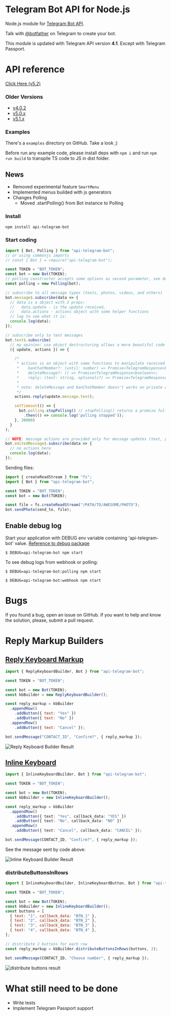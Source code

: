 # Telegram Bot API for Node.js

Node.js module for [Telegram Bot API](https://core.telegram.org/bots/api).

Talk with [@botfather](https://telegram.me/BotFather) on Telegram to create your bot.

This module is updated with Telegram API version **4.1**. Except with Telegram Passport.

# API reference

[Click Here (v5.2)](http://apitelegrambot.tech/v5.2.0)

### Older Versions

- [v4.0.2](http://apitelegrambot.tech/v4.0.2/)
- [v5.0.x](http://apitelegrambot.tech/v5.0.0)
- [v5.1.x](http://apitelegrambot.tech/v5.1.0)

### Examples

There's a `examples` directory on GitHub. Take a look ;)

Before run any example code, please install deps with `npm i` and run `npm run build` to transpile TS code to JS in dist folder.

## News

- Removed experimental feature `SmartMenu`
- Implemented menus builded with js generators
- Changes Polling
  - Moved .startPolling() from Bot instance to Polling

### Install
```sh
npm install api-telegram-bot
```
### Start coding

```js
import { Bot, Polling } from "api-telegram-bot";
// or using commonjs imports
// const { Bot } = require("api-telegram-bot");

const TOKEN = "BOT_TOKEN";
const bot = new Bot(TOKEN);
// polling constructor accepts some options as second parameter, see docs
const polling = new Polling(bot);

// subscribe to all message types (texts, photos, videos, and others)
bot.message$.subscribe(data => {
  // data is a object with 2 props:
  //   data.update - is the update received,
  //   data.actions - actions object with some helper functions
  // log to see what it is:
  console.log(data);
});

// subscribe only to text messages
bot.text$.subscribe(
  // my opinion: use object destructuring allows a more beautiful code
  ({ update, actions }) => {

    /*
     * actions is an object with some functions to manipulate received message:
     *    banChatMember?: (until: number) => Promise<TelegramResponse<boolean>>
     *    deleteMessage?: () => Promise<TelegramResponse<boolean>>;
     *    reply: (text: string, optionals?) => Promise<TelegramResponse<Message>>;
     * 
     * note: deleteMessage and banChatMember doesn't works on private chats
     */
    actions.reply(update.message.text);

    setTimeout(() => {
      bot.polling.stopPolling() // stopPolling() returns a promise fulfilled when polling ends (v5.2 or newer) (see docs for details)
        .then(() => console.log('polling stopped'));
    }, 30000)
  }
);

// NOTE: message actions are provided only for message updates (text, photo, ...)
bot.editedMessage$.subscribe(data => {
  // no actions here
  console.log(data);
});
```

Sending files:
```js
import { createReadStream } from "fs";
import { Bot } from "api-telegram-bot";

const TOKEN = "BOT_TOKEN";
const bot = new Bot(TOKEN);

const file = fs.createReadStream("/PATH/TO/AWESOME/PHOTO");
bot.sendPhoto(send_to, file);
```

## Enable debug log
Start your application with DEBUG env variable containing 'api-telegram-bot' value.
[Reference to debug package](https://www.npmjs.com/package/debug)

```
$ DEBUG=api-telegram-bot npm start
```

To see debug logs from webhook or polling:

```
$ DEBUG=api-telegram-bot:polling npm start
```
``` 
$ DEBUG=api-telegram-bot:webhook npm start
```

# Bugs

If you found a bug, open an issue on GitHub. If you want to help and know the solution, please, submit a pull request.

# Reply Markup Builders

## [Reply Keyboard Markup](https://core.telegram.org/bots/api#replykeyboardmarkup)

```js
import { ReplyKeyboardBuilder, Bot } from "api-telegram-bot";

const TOKEN = "BOT_TOKEN";

const bot = new Bot(TOKEN);
const kbBuilder = new ReplyKeyboardBuilder();

const reply_markup = kbBuilder
  .appendRow()
    .addButton({ text: "Yes" })
    .addButton({ text: "No" })
  .appendRow()
    .addButton({ text: "Cancel" });

bot.sendMessage("CONTACT_ID", "Confirm?", { reply_markup });
```

![Reply Keyboard Builder Result](https://image.ibb.co/h2g9N6/Screenshot_20171215_102656.png)

## [Inline Keyboard](https://core.telegram.org/bots/api#inlinekeyboardmarkup)

```ts
import { InlineKeyboardBuilder, Bot } from "api-telegram-bot";

const TOKEN = "BOT_TOKEN";

const bot = new Bot(TOKEN);
const kbBuilder = new InlineKeyboardBuilder();

const reply_markup = kbBuilder
  .appendRow()
    .addButton({ text: "Yes", callback_data: "YES" })
    .addButton({ text: "No", callback_data: "NO" })
  .appendRow()
    .addButton({ text: "Cancel", callback_data: "CANCEL" });

bot.sendMessage(CONTACT_ID, "Confirm?", { reply_markup });
```

See the message sent by code above:

![Inline Keyboard Builder Result](https://image.ibb.co/kQOH9m/Screenshot_20171215_095919.png)

### distributeButtonsInRows

```js
import { InlineKeyboardBuilder, InlineKeyboardButton, Bot } from "api-telegram-bot";

const TOKEN = "BOT_TOKEN";

const bot = new Bot(TOKEN);
const kbBuilder = new InlineKeyboardBuilder();
const buttons = [
  { text: "1", callback_data: "BTN_1" },
  { text: "2", callback_data: "BTN_2" },
  { text: "3", callback_data: "BTN_3" },
  { text: "4", callback_data: "BTN_4" },
];

// distribute 2 buttons for each row
const reply_markup = kbBuilder.distributeButtonsInRows(buttons, 2);

bot.sendMessage(CONTACT_ID, "Choose number", { reply_markup });
```

![distribute buttons result](https://image.ibb.co/mXPFUm/Screenshot_20171215_103502.png)

# What still need to be done

- Write tests
- Implement Telegram Passport support
